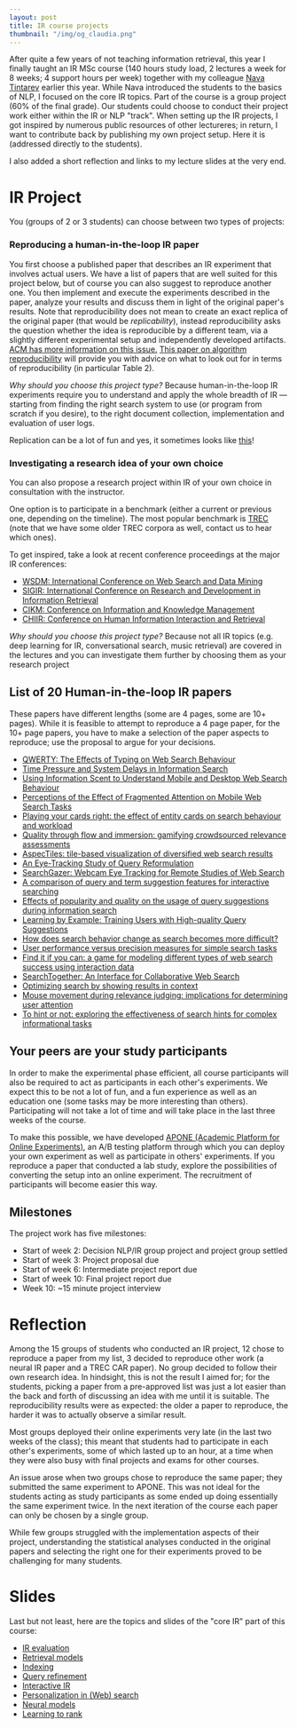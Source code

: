 ```yaml
---
layout: post
title: IR course projects
thumbnail: "/img/og_claudia.png" 
---
```


After quite a few years of not teaching information retrieval, this year I finally taught an IR MSc course (140 hours study load, 2 lectures a week for 8 weeks; 4 support hours per week) together with my colleague [Nava Tintarev](http://www.wis.ewi.tudelft.nl/tintarev/) earlier this year. While Nava introduced the students to the basics of NLP, I focused on the core IR topics. Part of the course is a group project (60% of the final grade). Our students could choose to conduct their project work either within the IR or NLP "track". When setting up the IR projects, I got inspired by numerous public resources of other lectureres; in return, I want to contribute back by publishing my own project setup. Here it is (addressed directly to the students). 

I also added a short reflection and links to my lecture slides at the very end.

# IR Project

You (groups of 2 or 3 students) can choose between two types of projects:

### Reproducing a human-in-the-loop IR paper
You first choose a published paper that describes an IR experiment that involves actual users. We have a list of papers that are well suited for this project below, but of course you can also suggest to reproduce another one.
You then implement and execute the experiments described in the paper, analyze your results and discuss them in light of the original paper's results.
Note that reproducibility does not mean to create an exact replica of the original paper (that would be _replicability_), instead reproducibility asks the question whether the idea is reproducible by a different team, via a slightly different experimental setup and independently developed artifacts. [ACM has more information on this issue.](https://www.acm.org/publications/policies/artifact-review-badging)
[This paper on algorithm reproducibility](http://www.uni-weimar.de/medien/webis/publications/papers/stein_2016d.pdf) will provide you with advice on what to look out for in terms of reproducibility (in particular Table 2).

_Why should you choose this project type?_ Because human-in-the-loop IR experiments require you to understand and apply the whole breadth of IR — starting from finding the right search system to use (or program from scratch if you desire), to the right document collection, implementation and evaluation of user logs.

Replication can be a lot of fun and yes, it sometimes looks like [this](https://twitter.com/DevilleSy/status/958761021421903872)!

### Investigating a **research idea of your own choice**

You can also propose a research project within IR of your own choice in consultation with the instructor.

One option is to participate in a benchmark (either a current or previous one, depending on the timeline). The most popular benchmark is [TREC](http://trec.nist.gov/pubs/call2018.html) (note that we have some older TREC corpora as well, contact us to hear which ones).

To get inspired, take a look at recent conference proceedings at the major IR conferences:
- [WSDM: International Conference on Web Search and Data Mining](https://dl.acm.org/citation.cfm?id=3018661)
- [SIGIR: International Conference on Research and Development in Information Retrieval](https://dl.acm.org/citation.cfm?id=3077136)
- [CIKM: Conference on Information and Knowledge Management](https://dl.acm.org/citation.cfm?id=3132847)
- [CHIIR: Conference on Human Information Interaction and Retrieval](https://dl.acm.org/citation.cfm?id=3020165)

_Why should you choose this project type?_ Because not all IR topics (e.g. deep learning for IR, conversational search, music retrieval) are covered in the lectures and you can investigate them further by choosing them as your research project

## List of 20 Human-in-the-loop IR papers

These papers have different lengths (some are 4 pages, some are 10+ pages). While it is feasible to attempt to reproduce a 4 page paper, for the 10+ page papers, you have to make a selection of the paper aspects to reproduce; use the proposal to argue for your decisions.

- [QWERTY: The Effects of Typing on Web Search Behaviour](http://marksanderson.org/publications/my_papers/CHIIR2018-Kevin.pdf)
- [Time Pressure and System Delays in Information Search](https://dl.acm.org/citation.cfm?id=2767817)
- [Using Information Scent to Understand Mobile and Desktop Web Search Behaviour](https://dl.acm.org/citation.cfm?id=3080817)
- [Perceptions of the Effect of Fragmented Attention on Mobile Web Search Tasks](https://dl.acm.org/citation.cfm?id=3022136)
- [Playing your cards right: the effect of entity cards on search behaviour and workload](https://dl.acm.org/citation.cfm?id=2854967)
- [Quality through flow and immersion: gamifying crowdsourced relevance assessments](https://dl.acm.org/citation.cfm?id=2348400)
- [AspecTiles: tile-based visualization of diversified web search results](https://dl.acm.org/citation.cfm?id=2348298)
- [An Eye-Tracking Study of Query Reformulation](https://dl.acm.org/citation.cfm?id=2767703)
- [SearchGazer: Webcam Eye Tracking for Remote Studies of Web Search](https://dl.acm.org/citation.cfm?id=3020170)
- [A comparison of query and term suggestion features for interactive searching](https://dl.acm.org/citation.cfm?id=1572006)
- [Effects of popularity and quality on the usage of query suggestions during information search](https://dl.acm.org/citation.cfm?id=1753334)
- [Learning by Example: Training Users with High-quality Query Suggestions](https://dl.acm.org/citation.cfm?id=2767731)
- [How does search behavior change as search becomes more difficult?](https://dl.acm.org/citation.cfm?id=1753333)
- [User performance versus precision measures for simple search tasks](https://dl.acm.org/citation.cfm?id=1148176)
- [Find it if you can: a game for modeling different types of web search success using interaction data](https://dl.acm.org/citation.cfm?id=2009965)
- [SearchTogether: An Interface for Collaborative Web Search](https://dl.acm.org/citation.cfm?id=1294215)
- [Optimizing search by showing results in context](https://dl.acm.org/citation.cfm?id=365116)
- [Mouse movement during relevance judging: implications for determining user attention](https://dl.acm.org/citation.cfm?id=2609489)
- [To hint or not: exploring the effectiveness of search hints for complex informational tasks](https://dl.acm.org/citation.cfm?id=2609523)

## Your peers are your study participants

In order to make the experimental phase efficient, all course participants will also be required to act as participants in each other's experiments. We expect this to be not a lot of fun, and a fun experience as well as an education one (some tasks may be more interesting than others). Participating will not take a lot of time and will take place in the last three weeks of the course.

To make this possible, we have developed [APONE (Academic Platform for Online Experiments)](https://marrerom.github.io/APONE/), an A/B testing platform through which you can deploy your own experiment as well as participate in others' experiments. If you reproduce a paper that conducted a lab study, explore the possibilities of converting the setup into an online experiment. The recruitment of participants will become easier this way.

## Milestones

The project work has five milestones:
- Start of week 2: Decision NLP/IR group project and project group settled
- Start of week 3: Project proposal due
- Start of week 6: Intermediate project report due
- Start of week 10: Final project report due
- Week 10: ~15 minute project interview

# Reflection

Among the 15 groups of students who conducted an IR project, 12 chose to reproduce a paper from my list, 3 decided to reproduce other work (a neural IR paper and a TREC CAR paper). No group decided to follow their own research idea. In hindsight, this is not the result I aimed for; for the students, picking a paper from a pre-approved list was just a lot easier than the back and forth of discussing an idea with me until it is suitable. The reproducibility results were as expected: the older a paper to reproduce, the harder it was to actually observe a similar result.

Most groups deployed their online experiments very late (in the last two weeks of the class); this meant that students had to participate in each other's experiments, some of which lasted up to an hour, at a time when they were also busy with final projects and exams for other courses. 

An issue arose when two groups chose to reproduce the same paper; they submitted the same experiment to APONE. This was not ideal for the students acting as study participants as some ended up doing essentially the same experiment twice. In the next iteration of the course each paper can only be chosen by a single group.

While few groups struggled with the implementation aspects of their project, understanding the statistical analyses conducted in the original papers and selecting the right one for their experiments proved to be challenging for many students.

# Slides

Last but not least, here are the topics and slides of the "core IR" part of this course:

- [IR evaluation](https://docs.google.com/presentation/d/e/2PACX-1vRUZW8Xz2ib8IlJwUIpKucYYFZ5pzUSuoP57UfjwWyQuJil7GDcts50rsOacvV5q3pzhV_HEa69vuSH/pub?start=false&loop=false&delayms=3000)
- [Retrieval models](https://docs.google.com/presentation/d/e/2PACX-1vQFLHSedV4X00-vLhTNbV0aX7zklIM0rosjsYRCyMnurfEOilb4MBVUrTCjpVu0A6yink3czArmBvNp/pub?start=false&loop=false&delayms=3000)
- [Indexing](https://docs.google.com/presentation/d/e/2PACX-1vTeCcr8yrh0Q0zMttx3WtO0zhLcpzQSr2piYUtMYkINVUruMUa-lO2a824Bt_sxxbQTV-Kl1N1TA4TI/pub?start=false&loop=false&delayms=3000)
- [Query refinement](https://docs.google.com/presentation/d/e/2PACX-1vT4OiTBDlFaUEvFwcyZITsiy9oBHr6NHZSbj2xo2Smw_MMR9owKpUjIguHdJBYPXZhI6lLPhNYIsD8R/pub?start=false&loop=false&delayms=3000)
- [Interactive IR](https://docs.google.com/presentation/d/e/2PACX-1vQj-MAdwO6pEyoAB4bMFqdsgldNNDQrqRZaf7tyOPsK62Px8688N_GHMlIc21WLM7W-u1VigSoRbOd8/pub?start=false&loop=false&delayms=3000)
- [Personalization in (Web) search](https://docs.google.com/presentation/d/e/2PACX-1vQ-sXMd4Ggt5YdAGHrZYh52p5ufZsxzqxKhlp_V1l60MUDRS8HfzEr5iAbNTh8ucTIC2x0q1UYeklk2/pub?start=false&loop=false&delayms=3000)
- [Neural models](https://docs.google.com/presentation/d/e/2PACX-1vRwuQ_a3Am7pyJWdqOGiWsCXqbfppRwQo2AM3nByclxanLvLAxe2s9zOWlXJ79zARP1Ke9KIpZefH-c/pub?start=false&loop=false&delayms=3000)
- [Learning to rank](https://docs.google.com/presentation/d/e/2PACX-1vTwo37wjtBJi7MBnEDA6wzgybymAvKagc28OoI94UFuwohAN3WBMmnSxAipoBdap44JhPbyUKiE9Y0L/pub?start=false&loop=false&delayms=3000)
